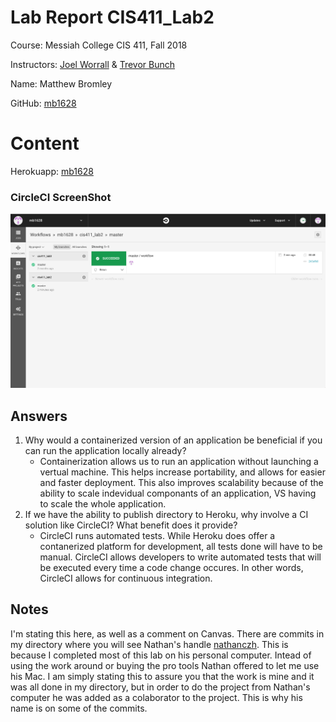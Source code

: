 # Lab Report CIS411_Lab2
Course: Messiah College CIS 411, Fall 2018

Instructors: [Joel Worrall](https://github.com/tangollama) & [Trevor Bunch](https://github.com/trevordbunch)

Name: Matthew Bromley

GitHub: [mb1628](https://github.com/mb1628)

# Content

Herokuapp: [mb1628](http://mb1628.herokuapp.com/graphql)

### CircleCI ScreenShot
![CircelCI](circleCiSS.PNG "Screenshot of CircleCi test.")

## Answers
1. Why would a containerized version of an application be beneficial if you can run the application locally already?
    - Containerization allows us to run an application without launching a vertual machine. This helps increase portability, and allows for easier and faster deployment. This also improves scalability because of the ability to scale indevidual componants of an application, VS having to scale the whole application.
2. If we have the ability to publish directory to Heroku, why involve a CI solution like CircleCI? What benefit does it provide?
    - CircleCI runs automated tests. While Heroku does offer a contanerized platform for development, all tests done will have to be manual. CircleCI allows developers to write automated tests that will be executed every time a code change occures. In other words, CircleCI allows for continuous integration.

## Notes
I'm stating this here, as well as a comment on Canvas. There are commits in my directory where you will see Nathan's handle [nathanczh](https://github.com/nathanczh). This is because I completed most of this lab on his personal computer. Intead of using the work around or buying the pro tools Nathan offered to let me use his Mac. I am simply stating this to assure you that the work is mine and it was all done in my directory, but in order to do the project from Nathan's computer he was added as a colaborator to the project. This is why his name is on some of the commits.
